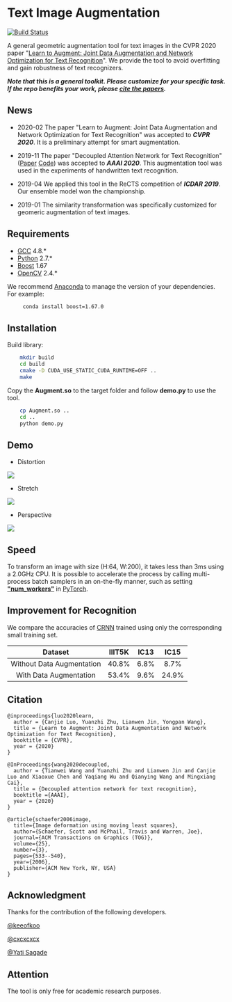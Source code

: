 # Text Image Augmentation

[![Build Status](https://travis-ci.org/Canjie-Luo/Text-Image-Augmentation.svg?branch=master)](https://travis-ci.org/Canjie-Luo/Text-Image-Augmentation)

A general geometric augmentation tool for text images in the CVPR 2020 paper "[Learn to Augment: Joint Data Augmentation and Network Optimization for Text Recognition](https://arxiv.org/abs/2003.06606)". We provide the tool to avoid overfitting and gain robustness of text recognizers. 

***Note that this is a general toolkit. Please customize for your specific task. If the repo benefits your work, please [cite the papers](https://github.com/Canjie-Luo/Text-Image-Augmentation#citation).***

## News
- 2020-02 The paper "Learn to Augment: Joint Data Augmentation and Network Optimization for Text Recognition" was accepted to ***CVPR 2020***. It is a preliminary attempt for smart augmentation. 

- 2019-11 The paper "Decoupled Attention Network for Text Recognition" ([Paper](https://arxiv.org/abs/1912.10205) [Code](https://github.com/Wang-Tianwei/Decoupled-attention-network)) was accepted to ***AAAI 2020***. This augmentation tool was used in the experiments of handwritten text recognition.

- 2019-04 We applied this tool in the ReCTS competition of ***ICDAR 2019***. Our ensemble model won the championship.

- 2019-01 The similarity transformation was specifically customized for geomeric augmentation of text images. 

## Requirements

- [GCC](https://gcc.gnu.org/gcc-4.8/) 4.8.*
- [Python](https://www.python.org/) 2.7.*
- [Boost](https://www.boost.org/) 1.67
- [OpenCV](https://opencv.org/) 2.4.*

We recommend [Anaconda](https://www.anaconda.com/) to manage the version of your dependencies. For example:

```bash
     conda install boost=1.67.0
```

## Installation
Build library:

```bash
    mkdir build
    cd build
    cmake -D CUDA_USE_STATIC_CUDA_RUNTIME=OFF ..
    make
```

Copy the **Augment.so** to the target folder and follow **demo.py** to use the tool.

```bash
    cp Augment.so ..
    cd ..
    python demo.py
```

## Demo

- Distortion

![](pic/gif_Distort.gif) 

- Stretch

![](pic/gif_Stretch.gif)

- Perspective

![](pic/gif_Perspective.gif)

## Speed

To transform an image with size (H:64, W:200), it takes less than 3ms using a 2.0GHz CPU. It is possible to accelerate the process by calling multi-process batch samplers in an on-the-fly manner, such as setting [**\"num_workers\"**](https://pytorch.org/docs/0.3.1/data.html?highlight=dataset#torch.utils.data.DataLoader) in [PyTorch](https://pytorch.org/docs/0.3.1/data.html?highlight=dataset#torch.utils.data.DataLoader).

## Improvement for Recognition

We compare the accuracies of [CRNN](https://github.com/meijieru/crnn.pytorch) trained using only the corresponding small training set.

| <center>Dataset</center> | <center>IIIT5K</center> | <center>IC13</center> | <center>IC15</center> |
| :---: | :---: | :---: | :---:|
| Without Data Augmentation | <center>40.8%</center> | <center>6.8%</center> | <center>8.7%</center> |
| <center>With Data Augmentation</center> | <center>53.4%</center> | <center>9.6%</center> | <center>24.9%</center> | 


## Citation

```
@inproceedings{luo2020learn,
  author = {Canjie Luo, Yuanzhi Zhu, Lianwen Jin, Yongpan Wang},
  title = {Learn to Augment: Joint Data Augmentation and Network Optimization for Text Recognition},
  booktitle = {CVPR},
  year = {2020}
}

@InProceedings{wang2020decoupled,
  author = {Tianwei Wang and Yuanzhi Zhu and Lianwen Jin and Canjie Luo and Xiaoxue Chen and Yaqiang Wu and Qianying Wang and Mingxiang Cai}, 
  title = {Decoupled attention network for text recognition}, 
  booktitle ={AAAI}, 
  year = {2020}
}

@article{schaefer2006image,
  title={Image deformation using moving least squares},
  author={Schaefer, Scott and McPhail, Travis and Warren, Joe},
  journal={ACM Transactions on Graphics (TOG)},
  volume={25},
  number={3},
  pages={533--540},
  year={2006},
  publisher={ACM New York, NY, USA}
}
```

## Acknowledgment

Thanks for the contribution of the following developers.

[@keeofkoo](https://github.com/keeofkoo)

[@cxcxcxcx](https://github.com/cxcxcxcx)

[@Yati Sagade](https://github.com/yati-sagade) 
## Attention
The tool is only free for academic research purposes.
